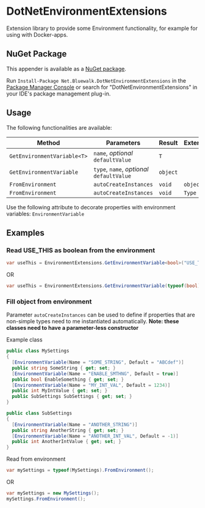 # DotNetEnvironmentExtensions
Extension library to provide some Environment functionality, for example for using with Docker-apps.

## NuGet Package
This appender is available as a [NuGet package](https://www.nuget.org/packages/Net.Bluewalk.DotNetEnvironmentExtensions/).

Run `Install-Package Net.Bluewalk.DotNetEnvironmentExtensions` in the [Package Manager Console](http://docs.nuget.org/docs/start-here/using-the-package-manager-console) or search for "DotNetEnvironmentExtensions" in your IDE's package management plug-in.

## Usage
The following functionalities are available:

|Method|Parameters|Result|Extends|
|--|--|--|--|
|`GetEnvironmentVariable<T>`|`name`, _optional_ `defaultValue`| `T` |
|`GetEnvironmentVariable`|`type`, `name`, _optional_ `defaultValue`| `object` |
|`FromEnvironment`| `autoCreateInstances`|`void`|`object`|
|`FromEnvironment`| `autoCreateInstances`|`void`|`Type`|

Use the following attribute to decorate properties with environment variables: `EnvironmentVariable`

## Examples

### Read USE_THIS as boolean from the environment
```csharp
var useThis = EnvironmentExtensions.GetEnvironmentVariable<bool>("USE_THIS", false);
```
OR
```csharp
var useThis = EnvironmentExtensions.GetEnvironmentVariable(typeof(bool), "USE_THIS", false);
```

### Fill object from environment
Parameter `autoCreateInstances` can be used to define if properties that are non-simple types need to me instantiated automatically.
__Note: these classes need to have a parameter-less constructor__

Example class
```csharp
public class MySettings
{
  [EnvironmentVariable(Name = "SOME_STRING", Default = "ABCdef")]
  public string SomeString { get; set; }
  [EnvironmentVariable(Name = "ENABLE_SMTHNG", Default = true)]
  public bool EnableSomething { get; set; }  
  [EnvironmentVariable(Name = "MY_INT_VAL", Default = 1234)]
  public int MyIntValue { get; set; }
  public SubSettings SubSettings { get; set; }
}

public class SubSettings
{
  [EnvironmentVariable(Name = "ANOTHER_STRING")]
  public string AnotherString { get; set; }
  [EnvironmentVariable(Name = "ANOTHER_INT_VAL", Default = -1)]
  public int AnotherIntValue { get; set; }
}
```
Read from environment
```csharp
var mySettings = typeof(MySettings).FromEnvironment();
```
OR
```csharp
var mySettings = new MySettings();
mySettings.FromEnvironment();
```
